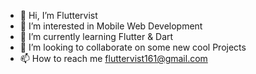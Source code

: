 - 👋 Hi, I’m Fluttervist 
- 👀 I’m interested in Mobile Web Development
- 🌱 I’m currently learning Flutter & Dart
- 💞️ I’m looking to collaborate on some new cool Projects 
- 📫 How to reach me fluttervist161@gmail.com

<!---
Fluttervist/Fluttervist is a ✨ special ✨ repository because its `README.md` (this file) appears on your GitHub profile.
You can click the Preview link to take a look at your changes.
--->
